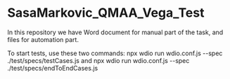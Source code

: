 # SasaMarkovic_QMAA_Vega_Test

In this repository we have Word document for manual part of the task, and files for automation part.

To start tests, use these two commands:
npx wdio run wdio.conf.js --spec ./test/specs/testCases.js
and
npx wdio run wdio.conf.js --spec ./test/specs/endToEndCases.js
